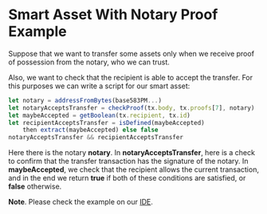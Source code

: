 # Smart Asset With Notary Proof Example

Suppose that we want to transfer some assets only when we receive proof of possession from the notary, who we can trust.

Also, we want to check that the recipient is able to accept the transfer. For this purposes we can write a script for our smart asset:

```js
let notary = addressFromBytes(base583PM...)
let notaryAcceptsTransfer = checkProof(tx.body, tx.proofs[7], notary)
let maybeAccepted = getBoolean(tx.recipient, tx.id)
let recipientAcceptsTransfer = isDefined(maybeAccepted)
    then extract(maybeAccepted) else false
notaryAcceptsTransfer && recipientAcceptsTransfer
```

Here there is the notary **notary**. In **notaryAcceptsTransfer**, here is a check to confirm that the transfer transaction has the signature of the notary. In **maybeAccepted**, we check that the recipient allows the current transaction, and in the end we return **true** if both of these conditions are satisfied, or **false** otherwise.

**Note**. Please check the example on our [IDE](https://ide.wavesplatform.com/).

